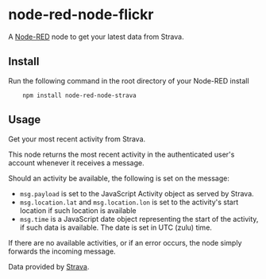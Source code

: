node-red-node-flickr
====================

A <a href="http://nodered.org" target="_new">Node-RED</a> node to get your latest
data from Strava.

Install
-------

Run the following command in the root directory of your Node-RED install

        npm install node-red-node-strava

Usage
-----

Get your most recent activity from Strava.

This node returns the most recent activity in the authenticated user's account
whenever it receives a message.

Should an activity be available, the following is set on the message:

  - `msg.payload` is set to the JavaScript Activity object as served by Strava.
  - `msg.location.lat` and `msg.location.lon` is set to the activity's start location if such location is available
  - `msg.time` is a JavaScript date object representing the start of the activity, if such data is available. The date is set in UTC (zulu) time.

If there are no available activities, or if an error occurs, the node simply forwards the incoming message.

Data provided by <a href ="http://www.strava.com">Strava</a>.

